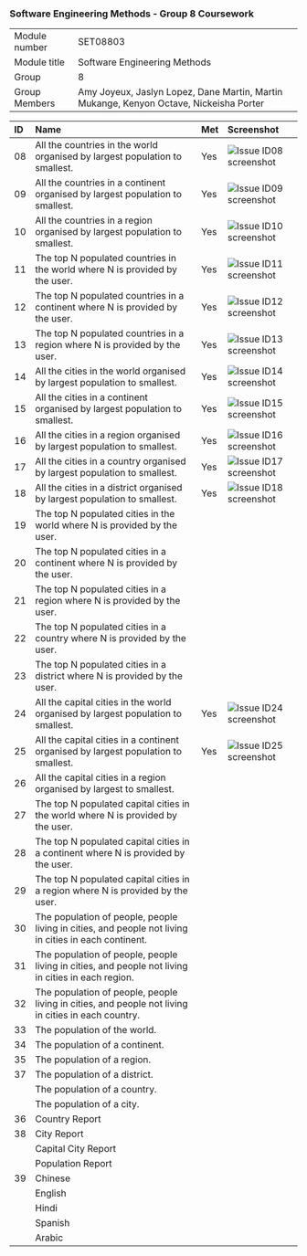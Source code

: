 ### Software Engineering Methods - Group 8 Coursework

| | |
| --- | --- |
| Module number | SET08803 |
| Module title | Software Engineering Methods |
| Group | 8 |
| Group Members | Amy Joyeux, Jaslyn Lopez, Dane Martin, Martin Mukange, Kenyon Octave, Nickeisha Porter |


|ID|Name| Met | Screenshot                                                                                                                    |
|:----|:----|:----|:------------------------------------------------------------------------------------------------------------------------------|
|08|All the countries in the world organised by largest population to smallest.| Yes | ![Issue ID08 screenshot](https://github.com/Dane316/Group8/blob/master/screenshots/08_Countries_by_large-small.png)           |
|09|All the countries in a continent organised by largest population to smallest.| Yes | ![Issue ID09 screenshot](https://github.com/Dane316/Group8/blob/master/screenshots/09_Countries_by_continent_large-small.png) |
|10|All the countries in a region organised by largest population to smallest.| Yes | ![Issue ID10 screenshot](https://github.com/Dane316/Group8/blob/master/screenshots/10_Countries_by_region_large-small.png)    |
|11|The top N populated countries in the world where N is provided by the user.| Yes | ![Issue ID11 screenshot](https://github.com/Dane316/Group8/blob/master/screenshots/11_Top_countries.png)                      |
|12|The top N populated countries in a continent where N is provided by the user.| Yes | ![Issue ID12 screenshot](https://github.com/Dane316/Group8/blob/master/screenshots/12_Top_countries_in_continent.png)         |
|13|The top N populated countries in a region where N is provided by the user.| Yes | ![Issue ID13 screenshot](https://github.com/Dane316/Group8/blob/master/screenshots/13_Top_countries_in_caribbean.png)         |
|14|All the cities in the world organised by largest population to smallest.| Yes | ![Issue ID14 screenshot](https://github.com/Dane316/Group8/blob/master/screenshots/14_All_the_cities_in_the_world.png)        |
|15|All the cities in a continent organised by largest population to smallest.| Yes | ![Issue ID15 screenshot](https://github.com/Dane316/Group8/blob/master/screenshots/15_Cities_in_continent_North_America.png)  |
|16|All the cities in a region organised by largest population to smallest.| Yes | ![Issue ID16 screenshot](https://github.com/Dane316/Group8/blob/master/screenshots/16_All_cities_Caribbean_region.png)        |
|17|All the cities in a country organised by largest population to smallest.| Yes | ![Issue ID17 screenshot](https://github.com/Dane316/Group8/blob/master/screenshots/17_All_cities_in_country.png)              |
|18|All the cities in a district organised by largest population to smallest.| Yes | ![Issue ID18 screenshot](https://github.com/Dane316/Group8/blob/master/screenshots/18_All_cities_in_district.png)             |
|19|The top N populated cities in the world where N is provided by the user.|     |                                                                                                                               |
|20|The top N populated cities in a continent where N is provided by the user.|     |                                                                                                                               |
|21|The top N populated cities in a region where N is provided by the user.|     |                                                                                                                               |
|22|The top N populated cities in a country where N is provided by the user.|     |                                                                                                                               |
|23|The top N populated cities in a district where N is provided by the user.|     |                                                                                                                               |
|24|All the capital cities in the world organised by largest population to smallest.| Yes | ![Issue ID24 screenshot](https://github.com/Dane316/Group8/blob/master/screenshots/24_All_Capital_Cities_in_the_world.PNG)    |
|25|All the capital cities in a continent organised by largest population to smallest.| Yes | ![Issue ID25 screenshot](https://github.com/Dane316/Group8/blob/master/screenshots/25_All_Capital_Cities_in_a_Continent.png)  |
|26|All the capital cities in a region organised by largest to smallest.|     |                                                                                                                               |
|27|The top N populated capital cities in the world where N is provided by the user.|     |                                                                                                                               |
|28|The top N populated capital cities in a continent where N is provided by the user.|     |                                                                                                                               |
|29|The top N populated capital cities in a region where N is provided by the user.|     |                                                                                                                               |
|30|The population of people, people living in cities, and people not living in cities in each continent.|     |                                                                                                                               |
|31|The population of people, people living in cities, and people not living in cities in each region.|     |                                                                                                                               |
|32|The population of people, people living in cities, and people not living in cities in each country.|     |                                                                                                                               |
|33|The population of the world.|     |                                                                                                                               |
|34|The population of a continent.|     |                                                                                                                               |
|35|The population of a region.|     |                                                                                                                               |
|37|The population of a district.|     |                                                                                                                               |
| |The population of a country.|     |                                                                                                                               |
| |  The population of a city.|     |                                                                                                                               |
|36|Country Report|     |                                                                                                                               |
|38|City Report|     |                                                                                                                               |
| |Capital City Report|     |                                                                                                                               |
| |Population Report|     |                                                                                                                               |
|39|Chinese|     |                                                                                                                               |
| |English|     |                                                                                                                               |
| |Hindi|     |                                                                                                                               |
| |Spanish|     |                                                                                                                               |
| |Arabic|     |                                                                                                                               |
